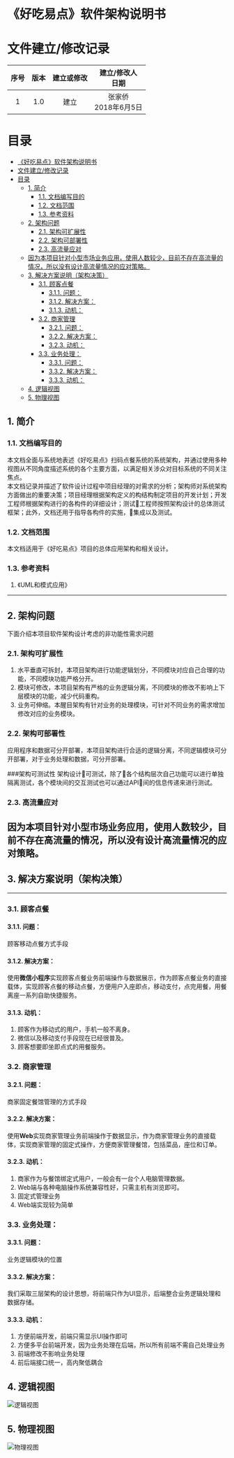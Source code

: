 # 《好吃易点》软件架构说明书

# 文件建立/修改记录
|序号 |版本|建立或修改|建立/修改人</br>日期|
|:--:|:--:|:-----:|:----------------:|
|1   |1.0 |建立   |张家侨</br>2018年6月5日|

# 目录
<!-- TOC depthFrom:2 -->

- [《好吃易点》软件架构说明书](#)
- [文件建立/修改记录](#)
- [目录](#)
    - [1. 简介](#1)
        - [1.1. 文档编写目的](#11)
        - [1.2. 文档范围](#12)
        - [1.3. 参考资料](#13)
    - [2. 架构问题](#2)
        - [2.1. 架构可扩展性](#21)
        - [2.2. 架构可部署性](#22)
        - [2.3. 高流量应对](#23)
    - [因为本项目针对小型市场业务应用，使用人数较少，目前不存在高流量的情况，所以没有设计高流量情况的应对策略。](#)
    - [3. 解决方案说明（架构决策）](#3)
        - [3.1. 顾客点餐](#31)
            - [3.1.1. 问题：](#311)
            - [3.1.2. 解决方案：](#312)
            - [3.1.3. 动机：](#313)
        - [3.2. 商家管理](#32)
            - [3.2.1. 问题：](#321)
            - [3.2.2. 解决方案：](#322)
            - [3.2.3. 动机：](#323)
        - [3.3. 业务处理：](#33)
            - [3.3.1. 问题：](#331)
            - [3.3.2. 解决方案：](#332)
            - [3.3.3. 动机：](#333)
    - [4. 逻辑视图](#4)
    - [5. 物理视图](#5)


<!-- /TOC -->

## 1. 简介
### 1.1. 文档编写目的
本文档全面与系统地表述《好吃易点》扫码点餐系统的系统架构，并通过使用多种视图从不同角度描述系统的各个主要方面，以满足相关涉众对目标系统的不同关注焦点。<br>
本文档记录并描述了软件设计过程中项目经理的对需求的分析；架构师对系统架构方面做出的重要决策；项目经理根据架构定义的构结构制定项目的开发计划；开发工程师根据架构进行的各构件的详细设计；测试工程师按照架构设计的总体测试框架；此外，文档还用于指导各构件的实施，集成以及测试。

### 1.2. 文档范围
本文档适用于《好吃易点》项目的总体应用架构和相关设计。

### 1.3. 参考资料
1. 《UML和模式应用》
---
## 2. 架构问题
下面介绍本项目软件架构设计考虑的非功能性需求问题
### 2.1. 架构可扩展性
1. 水平垂直可拆封，本项目架构进行功能逻辑划分，不同模块对应自己合理的功能，不同模块功能严格分开。
2. 模块可修改，本项目架构有严格的业务逻辑分离，不同模块的修改不影响上下层模块的功能，减少代码重构。
3. 业务可伸缩。本醒目架构有针对业务的处理模块，可针对不同业务的需求增加修改对应的业务模块。

### 2.2. 架构可部署性
应用程序和数据可分开部署，本项目架构进行合适的逻辑分离，不同逻辑模块可分开部署，对于业务处理和数据，可分开部署。

###架构可测试性
架构设计可测试，除了各个结构层次自己功能可以进行单独隔离测试，各个模块间的交互测试也可以通过API间的信息传递来进行测试。

### 2.3. 高流量应对
因为本项目针对小型市场业务应用，使用人数较少，目前不存在高流量的情况，所以没有设计高流量情况的应对策略。
---
## 3. 解决方案说明（架构决策）
---
### 3.1. 顾客点餐
#### 3.1.1. 问题：
顾客移动点餐方式手段
#### 3.1.2. 解决方案：
使用**微信小程序**实现顾客点餐业务前端操作与数据展示，作为顾客点餐业务的直接载体，实现顾客点餐的移动点餐，方便用户入座即点，移动支付，点完用餐，用餐离座一系列自助快捷服务。
#### 3.1.3. 动机：
1. 顾客作为移动式的用户，手机一般不离身。
2. 微信以及移动支付手段现在已经很普及。
3. 顾客想要即坐即点式的用餐服务。

### 3.2. 商家管理
#### 3.2.1. 问题：
商家固定餐馆管理的方式手段
#### 3.2.2. 解决方案：
使用**Web**实现商家管理业务前端操作于数据显示，作为商家管理业务的直接载体，实现商家管理的固定式操作，方便商家管理餐馆，包括菜品，座位和订单。
#### 3.2.3. 动机：
1. 商家作为与餐馆绑定式用户，一般会有一台个人电脑管理数据。
2. Web端与各种电脑操作系统兼容性好，只需主机有浏览即可。
3. 固定式管理业务
4. Web端实现较为简单
### 3.3. 业务处理：
#### 3.3.1. 问题：
业务逻辑模块的位置
#### 3.3.2. 解决方案：
我们采取三层架构的设计思想，将前端只作为UI显示，后端整合业务逻辑处理和数据存储。
#### 3.3.3. 动机：
1. 方便前端开发，前端只需显示UI操作即可
2. 方便多平台前端开发，因为业务处理在后端，所以所有前端不需自己处理业务
3. 前端修改不影响业务处理
4. 前后端接口统一，高内聚低耦合

## 4. 逻辑视图
![逻辑视图](逻辑视图.png)
## 5. 物理视图
![物理视图](物理视图.png)
